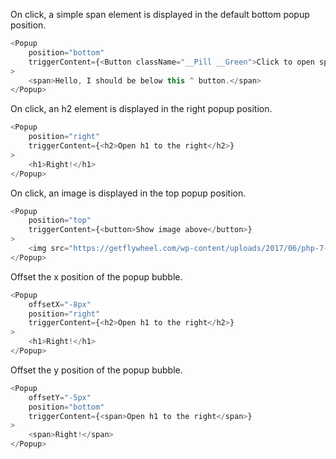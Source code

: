 On click, a simple span element is displayed in the default bottom popup position.

```js
<Popup 
	position="bottom"
	triggerContent={<Button className="__Pill __Green">Click to open span below</Button>}
>
    <span>Hello, I should be below this ^ button.</span>
</Popup>
```

On click, an h2 element is displayed in the right popup position.

```js
<Popup 
	position="right"
	triggerContent={<h2>Open h1 to the right</h2>}
>
    <h1>Right!</h1>
</Popup>
```

On click, an image is displayed in the top popup position.

```js
<Popup 
	position="top"
	triggerContent={<button>Show image above</button>}
>
    <img src="https://getflywheel.com/wp-content/uploads/2017/06/php-7-small.png" style={{width: "100%"}} />
</Popup>
```

Offset the x position of the popup bubble.

```js
<Popup 
	offsetX="-8px"
	position="right"
	triggerContent={<h2>Open h1 to the right</h2>}
>
    <h1>Right!</h1>
</Popup>
```

Offset the y position of the popup bubble.

```js
<Popup 
	offsetY="-5px"
	position="bottom"
	triggerContent={<span>Open h1 to the right</span>}
>
    <span>Right!</span>
</Popup>
```
